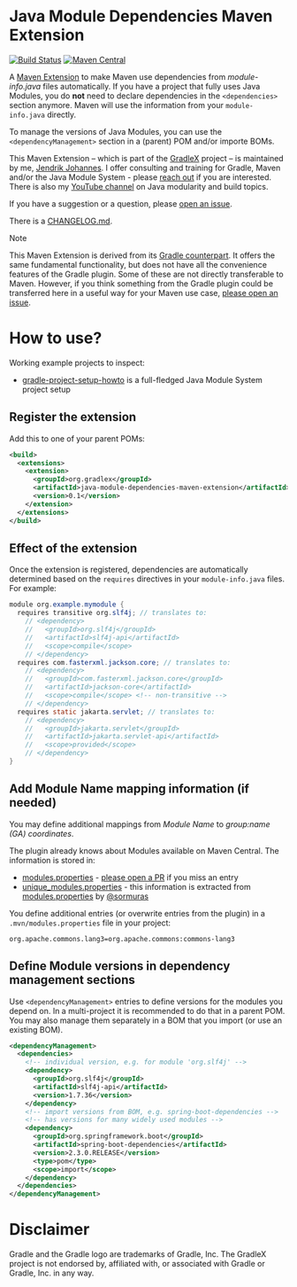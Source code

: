 # Java Module Dependencies Maven Extension

[![Build Status](https://img.shields.io/endpoint.svg?url=https%3A%2F%2Factions-badge.atrox.dev%2Fgradlex-org%2Fjava-module-dependencies-maven-extension%2Fbadge%3Fref%3Dmain&style=flat)](https://actions-badge.atrox.dev/gradlex-org/java-module-dependencies-maven-extension/goto?ref=main)
[![Maven Central](https://img.shields.io/maven-metadata/v?label=Maven%20Central&metadataUrl=https%3A%2F%2Frepo1.maven.org%2Fmaven2%2Forg%2Fgradlex%2Fjava-module-dependencies-maven-extension%2Fmaven-metadata.xml)](https://repo1.maven.org/maven2/org/gradlex/java-module-dependencies-maven-extension)

A [Maven Extension](https://maven.apache.org/guides/mini/guide-using-extensions.html) to make Maven use dependencies from _module-info.java_ files automatically.
If you have a project that fully uses Java Modules, you do **not** need to declare dependencies in the `<dependencies>` section anymore.
Maven will use the information from your `module-info.java` directly.

To manage the versions of Java Modules, you can use the `<dependencyManagement>` section in a (parent) POM and/or importe BOMs.

This Maven Extension – which is part of the [GradleX](https://gradlex.org) project – is maintained by me, [Jendrik Johannes](https://github.com/jjohannes).
I offer consulting and training for Gradle, Maven and/or the Java Module System - please [reach out](mailto:jendrik.johannes@gmail.com) if you are interested.
There is also my [YouTube channel](https://www.youtube.com/playlist?list=PLWQK2ZdV4Yl2k2OmC_gsjDpdIBTN0qqkE) on Java modularity and build topics.

If you have a suggestion or a question, please [open an issue](https://github.com/gradlex-org/java-module-dependencies-maven-extension/issues/new).

There is a [CHANGELOG.md](CHANGELOG.md).

> [!NOTE]
> This Maven Extension is derived from its [Gradle counterpart](https://github.com/gradlex-org/java-module-dependencies).
> It offers the same fundamental functionality, but does not have all the convenience features of the Gradle plugin.
> Some of these are not directly transferable to Maven.
> However, if you think something from the Gradle plugin could be transferred here in a useful way for your Maven use case,
> [please open an issue](https://github.com/gradlex-org/java-module-dependencies-maven-extension/issues/new).

# How to use?

Working example projects to inspect:
- [gradle-project-setup-howto](https://github.com/jjohannes/gradle-project-setup-howto/tree/java_module_system_mavenized) is a full-fledged Java Module System project setup

## Register the extension

Add this to one of your parent POMs:

```xml
<build>
  <extensions>
    <extension>
      <groupId>org.gradlex</groupId>
      <artifactId>java-module-dependencies-maven-extension</artifactId>
      <version>0.1</version>
    </extension>
  </extensions>
</build>
```

## Effect of the extension

Once the extension is registered, dependencies are automatically determined based on the `requires` directives in your `module-info.java` files. For example:

```java
module org.example.mymodule {
  requires transitive org.slf4j; // translates to:
    // <dependency>
    //   <groupId>org.slf4j</groupId>
    //   <artifactId>slf4j-api</artifactId>
    //   <scope>compile</scope>
    // </dependency>
  requires com.fasterxml.jackson.core; // translates to:
    // <dependency>
    //   <groupId>com.fasterxml.jackson.core</groupId>
    //   <artifactId>jackson-core</artifactId>
    //   <scope>compile</scope> <!-- non-transitive -->
    // </dependency>
  requires static jakarta.servlet; // translates to:
    // <dependency>
    //   <groupId>jakarta.servlet</groupId>
    //   <artifactId>jakarta.servlet-api</artifactId>
    //   <scope>provided</scope>
    // </dependency>
}
```

## Add Module Name mapping information (if needed)

You may define additional mappings from _Module Name_ to _group:name (GA) coordinates_.

The plugin already knows about Modules available on Maven Central. The information is stored in:

- [modules.properties](src/main/resources/org/gradlex/maven/javamodule/dependencies/modules.properties) - [please open a PR](https://github.com/gradlex-org/java-module-dependencies-maven-extension/pulls) if you miss an entry
- [unique_modules.properties](src/main/resources/org/gradlex/maven/javamodule/dependencies/unique_modules.properties) - this information is extracted from [modules.properties](https://github.com/sormuras/modules/blob/main/com.github.sormuras.modules/com/github/sormuras/modules/modules.properties) by [@sormuras](https://github.com/sormuras)

You define additional entries (or overwrite entries from the plugin) in a `.mvn/modules.properties` file in your project:

```
org.apache.commons.lang3=org.apache.commons:commons-lang3
```

## Define Module versions in dependency management sections

Use `<dependencyManagement>` entries to define versions for the modules you depend on.
In a multi-project it is recommended to do that in a parent POM.
You may also manage them separately in a BOM that you import (or use an existing BOM). 

```xml
<dependencyManagement>
  <dependencies>
    <!-- individual version, e.g. for module 'org.slf4j' -->
    <dependency>
      <groupId>org.slf4j</groupId>
      <artifactId>slf4j-api</artifactId>
      <version>1.7.36</version>
    </dependency>
    <!-- import versions from BOM, e.g. spring-boot-dependencies -->
    <!-- has versions for many widely used modules -->
    <dependency>
      <groupId>org.springframework.boot</groupId>
      <artifactId>spring-boot-dependencies</artifactId>
      <version>2.3.0.RELEASE</version>
      <type>pom</type>
      <scope>import</scope>
    </dependency>
  </dependencies>
</dependencyManagement>
```

# Disclaimer

Gradle and the Gradle logo are trademarks of Gradle, Inc.
The GradleX project is not endorsed by, affiliated with, or associated with Gradle or Gradle, Inc. in any way.
